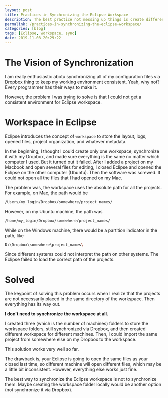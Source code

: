 ```yaml
---
layout: post
title: Practices in Synchronizing the Eclipse Workspace
description: The best practice not messing up things is create different folder for different computer.
permalink: /practices-in-synchronizing-the-eclipse-workspace/
categories: [blog]
tags: [Eclipse, workspace, sync]
date: 2019-11-08 20:29:22
---
```


# The Vision of Synchronization

I am really enthusiastic abotu synchronizing all of my configuration files via Dropbox thing to keep my working environment consistent. Yeah, why not? Every programmer has their ways to make it.

However, the problem I was trying to solve is that I could not get a consistent environment for Eclipse workspace.

# Workspace in Eclipse

Eclipse introduces the concept of `workspace` to store the layout, logs, opened files, project organization, and whatever metadata.

In the beginning, I thought I could create only one workspace, synchronize it with my Dropbox, and made sure everything is the same no matter which computer I used. But it turned out it failed. After I added a project on my Macbook and open several files for editing, I closed Eclipse and opened the Eclipse on the other computer (Ubuntu). Then the software was screwed. It could not open all the files that I had opened on my Mac.

The problem was, the workspace uses the absolute path for all the projects. For example, on Mac, the path would be

```sh
/Users/my_login/Dropbox/somewhere/project_names/
```

However, on my Ubuntu machine, the path was

```sh
/home/my_login/Dropbox/somewhere/project_names/
```

While on the Windows machine, there would be a partition indicator in the path, like

```sh
D:\Dropbox\somewhere\project_names\
```

Since different systems could not interpret the path on other systems. The Eclipse failed to load the correct path of the projects.

# Solved

The keypoint of solving this problem occurs when I realize that the projects are not necessarily placed in the same directory of the workspace. Then everything has its way out.

**I don't need to synchronize the workspace at all.**

I created three (which is the number of machines) folders to store the workspace folders, still synchronized via Dropbox, and then created different workspace for different machines. Then, I could import the same project from somewhere else on my Dropbox to the workspace.

This solution works very well so far.

The drawback is, your Eclipse is going to open the same files as your closed last time, so different machine will open different files, which may be a little bit inconsistent. However, everything else works just fine.

The best way to synchronize the Eclipse workspace is not to synchronize them. Maybe creating the workspace folder locally would be another option (not synchronize it via Dropbox).

